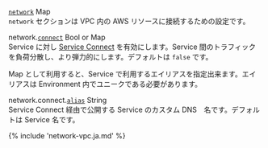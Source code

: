 <div class="separator"></div>

<a id="network" href="#network" class="field">`network`</a> <span class="type">Map</span>      
`network` セクションは VPC 内の AWS リソースに接続するための設定です。

<span class="parent-field">network.</span><a id="network-connect" href="#network-connect" class="field">`connect`</a> <span class="type">Bool or Map</span>    
Service に対し [Service Connect](../developing/svc-to-svc-communication.ja.md#service-connect) を有効にします。Service 間のトラフィックを負荷分散し、より弾力的にします。デフォルトは `false` です。

Map として利用すると、Service で利用するエイリアスを指定出来ます。エイリアスは Environment 内でユニークである必要があります。

<span class="parent-field">network.connect.</span><a id="network-connect-alias" href="#network-connect-alias" class="field">`alias`</a> <span class="type">String</span>  
Service Connect 経由で公開する Service のカスタム DNS　名です。デフォルトは Service 名です。

{% include 'network-vpc.ja.md' %}